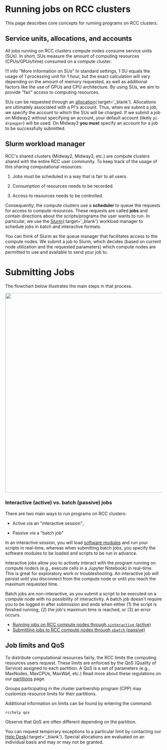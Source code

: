 # Running jobs on RCC clusters

This page describes core concepts for running programs on RCC clusters. 

## Service units, allocations, and accounts 
All jobs running on RCC clusters compute nodes consume service units (SUs). In short, SUs measure the amount of computing resources (CPUs/GPUs/time) consumed on a compute cluster. 

!!! info "More information on SUs"
    In standard settings, 1 SU equals the usage of 1 processing unit for 1 hour, but the exact calculation will vary depending on the amount of memory requested, as well as additional factors like the use of GPUs and CPU architecture. By using SUs, we aim to provide “fair” access to computing resources.

SUs can be requested through an [allocation](https://rcc.uchicago.edu/accounts-allocations/request-allocation){:target='_blank'}. Allocations are ultimately associated with a PI's account. Thus, when we submit a job, we specify the account to which the SUs will be charged. If we submit a job on Midway2 without specifying an account, your default account (likely `pi-drpepper`) will be used. On Midway3 **you must** specify an account for a job to be successfully submitted. 
    
## Slurm workload manager

RCC's shared clusters (Midway2, Midway3, etc.) are compute clusters shared with the entire RCC user community. To keep track of the usage of this sharing computational resources:

1. Jobs must be scheduled in a way that is fair to all users. 

2. Consumption of resources needs to be recorded. 

3. Access to resources needs to be controlled. 

Consequently, the compute clusters use a **scheduler** to queue the requests for access to compute resources. These requests are called **jobs** and contain directions about the scripts/programs the user wants to run. In particular, we use the [Slurm](http://slurm.schedmd.com){:target='_blank'} workload manager to schedule jobs in batch and interactive formats.  

You can think of Slurm as the queue manager that facilitates access to the compute nodes. We submit a job to Slurm, which decides (based on current node utilization and the requested parameters) which compute nodes are permitted to use and available to send your job to. 

# Submitting Jobs
The flowchart below illustrates the main steps in that process. 

<p align="center">
<img src="../../img/slurm/slurm_fig_000.png" width="640" />
</p> 

### Interactive (active) vs. batch (passive) jobs  
There are two main ways to run programs on RCC clusters: 

* Active via an "interactive session"; 

* Passive via a "batch job" 

In an interactive session, you will load [software modules](../software/faq.md) and run your scripts in real-time, whereas when submitting batch jobs, you specify the software modules to be loaded and scripts to be run in advance. 

Interactive jobs allow you to actively interact with the program running on compute node/s (e.g., execute cells in a Jupyter Notebook) in real-time. This is great for exploratory work or troubleshooting. An interactive job will persist until you disconnect from the compute node or until you reach the maximum requested time. 

Batch jobs are non-interactive, as you submit a script to be executed on a compute node with no possibility of interactivity. A batch job doesn't require you to be logged in after submission and ends when either (1) the script is finished running, (2) the job's maximum time is reached, or (3) an error occurs. 

* [Running jobs on RCC compute nodes through `sinteractive` (active) ](./sinteractive.md)
* [Submitting jobs to RCC compute nodes through `sbatch` (passive) ](./sbatch.md)


## Job limits and QoS
To distribute computational resources fairly, the RCC limits the computing resources users request. These limits are enforced by the QoS (Quality of Service) assigned to each partition. A QoS is a set of parameters (e.g., MaxNodes, MaxCPUs, MaxWall, etc.) Read more about these regulations on our [partitions](../partitions.md#shared-partition-qos) page. 

Groups participating in the cluster partnership program (CPP) may customize resource limits for their partitions. 

Additional information on limits can be found by entering the command:  
```
rcchelp qos
``` 
Observe that QoS are often different depending on the partition.

You can request temporary exceptions to a particular limit by contacting our [Help Desk](https://rcc.uchicago.edu/support-and-services/consulting-and-technical-support){:target='_blank'}. Special allocations are evaluated on an individual basis and may or may not be granted.